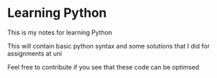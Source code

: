 # Learning Python
This is my notes for learning Python

This will contain basic python syntax and some solutions that I did for assignments at uni

Feel free to contribute if you see that these code can be optimsed
